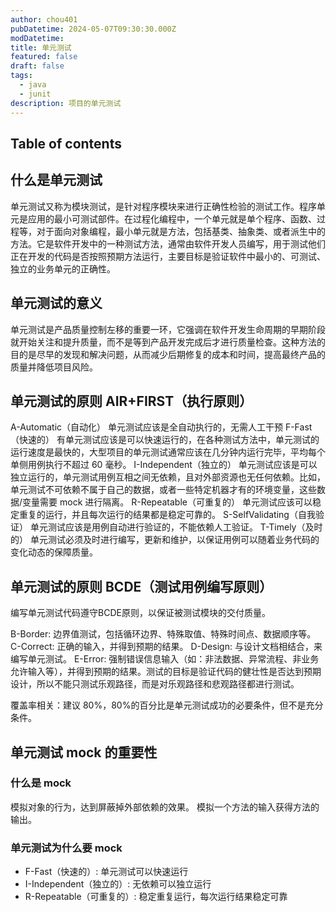 ```yaml
---
author: chou401
pubDatetime: 2024-05-07T09:30:30.000Z
modDatetime:
title: 单元测试
featured: false
draft: false
tags:
  - java
  - junit
description: 项目的单元测试
---
```


## Table of contents

## 什么是单元测试

单元测试又称为模块测试，是针对程序模块来进行正确性检验的测试工作。程序单元是应用的最小可测试部件。在过程化编程中，一个单元就是单个程序、函数、过程等，对于面向对象编程，最小单元就是方法，包括基类、抽象类、或者派生中的方法。它是软件开发中的一种测试方法，通常由软件开发人员编写，用于测试他们正在开发的代码是否按照预期方法运行，主要目标是验证软件中最小的、可测试、独立的业务单元的正确性。

## 单元测试的意义

单元测试是产品质量控制左移的重要一环，它强调在软件开发生命周期的早期阶段就开始关注和提升质量，而不是等到产品开发完成后才进行质量检查。这种方法的目的是尽早的发现和解决问题，从而减少后期修复的成本和时间，提高最终产品的质量并降低项目风险。

## 单元测试的原则 AIR+FIRST（执行原则）

A-Automatic（自动化）
单元测试应该是全自动执行的，无需人工干预
F-Fast（快速的）
有单元测试应该是可以快速运行的，在各种测试方法中，单元测试的运行速度是最快的，大型项目的单元测试通常应该在几分钟内运行完毕，平均每个单侧用例执行不超过 60 毫秒。
I-Independent（独立的）
单元测试应该是可以独立运行的，单元测试用例互相之间无依赖，且对外部资源也无任何依赖。比如，单元测试不可依赖不属于自己的数据，或者一些特定机器才有的环境变量，这些数据/变量需要 mock 进行隔离。
R-Repeatable（可重复的）
单元测试应该可以稳定重复的运行，并且每次运行的结果都是稳定可靠的。
S-SelfValidating（自我验证）
单元测试应该是用例自动进行验证的，不能依赖人工验证。
T-Timely（及时的）
单元测试必须及时进行编写，更新和维护，以保证用例可以随着业务代码的变化动态的保障质量。

## 单元测试的原则 BCDE（测试用例编写原则）

编写单元测试代码遵守BCDE原则，以保证被测试模块的交付质量。

B-Border: 边界值测试，包括循环边界、特殊取值、特殊时间点、数据顺序等。
C-Correct: 正确的输入，并得到预期的结果。
D-Design: 与设计文档相结合，来编写单元测试。
E-Error: 强制错误信息输入（如：非法数据、异常流程、非业务允许输入等），并得到预期的结果。测试的目标是验证代码的健壮性是否达到预期设计，所以不能只测试乐观路径，而是对乐观路径和悲观路径都进行测试。

覆盖率相关：建议 80%，80%的百分比是单元测试成功的必要条件，但不是充分条件。

## 单元测试 mock 的重要性

### 什么是 mock

模拟对象的行为，达到屏蔽掉外部依赖的效果。
模拟一个方法的输入获得方法的输出。

### 单元测试为什么要 mock

- F-Fast（快速的）: 单元测试可以快速运行
- I-Independent（独立的）: 无依赖可以独立运行
- R-Repeatable（可重复的）: 稳定重复运行，每次运行结果稳定可靠
